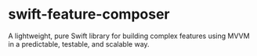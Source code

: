 # swift-feature-composer
A lightweight, pure Swift library for building complex features using MVVM in a predictable, testable, and scalable way.
